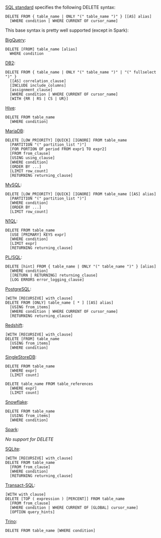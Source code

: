 [SQL standard][] specifies the following DELETE syntax:

    DELETE FROM { table_name | ONLY "(" table_name ")" } [[AS] alias]
      [WHERE condition | WHERE CURRENT OF cursor_name]

This base syntax is pretty well supported (except in Spark):

[BigQuery][]:

    DELETE [FROM] table_name [alias]
      WHERE condition

[DB2][]:

    DELETE FROM { table_name | ONLY "(" table_name ")" | "(" fullselect ")" }
      [[AS] correlation_clause]
      [INCLUDE include_columns]
      [assignment_clause]
      [WHERE condition | WHERE CURRENT OF cursor_name]
      [WITH {RR | RS | CS | UR}]

[Hive][]:

    DELETE FROM table_name
      [WHERE condition]

[MariaDB][]:

    DELETE [LOW_PRIORITY] [QUICK] [IGNORE] FROM table_name
      [PARTITION "(" partition_list ")"]
      [FOR PORTION OF period FROM expr1 TO expr2]
      [FROM from_clause]
      [USING using_clause]
      [WHERE condition]
      [ORDER BY ...]
      [LIMIT row_count]
      [RETURNING returning_clause]

[MySQL][]:

    DELETE [LOW_PRIORITY] [QUICK] [IGNORE] FROM table_name [[AS] alias]
      [PARTITION "(" partition_list ")"]
      [WHERE condition]
      [ORDER BY ...]
      [LIMIT row_count]

[N1QL][]:

    DELETE FROM table_name
      [USE [PRIMARY] KEYS expr]
      [WHERE condition]
      [LIMIT expr]
      [RETURNING returning_clause]

[PL/SQL][]:

    DELETE [hint] FROM { table_name | ONLY "(" table_name ")" } [alias]
      [WHERE condition]
      [[RETURN | RETURNING] returning_clause]
      [LOG ERRORS error_logging_clause]

[PostgreSQL][]:

    [WITH [RECURSIVE] with_clause]
    DELETE FROM [ONLY] table_name [ * ] [[AS] alias]
      [USING from_items]
      [WHERE condition | WHERE CURRENT OF cursor_name]
      [RETURNING returning_clause]

[Redshift][]:

    [WITH [RECURSIVE] with_clause]
    DELETE [FROM] table_name
      [USING from_items]
      [WHERE condition]

[SingleStoreDB][]:

    DELETE FROM table_name
      [WHERE expr]
      [LIMIT count]

    DELETE table_name FROM table_references
      [WHERE expr]
      [LIMIT count]

[Snowflake][]:

    DELETE FROM table_name
      [USING from_items]
      [WHERE condition]

[Spark][]:

_No support for DELETE_

[SQLite][]:

    [WITH [RECURSIVE] with_clause]
    DELETE FROM table_name
      [FROM from_clause]
      [WHERE condition]
      [RETURNING returning_clause]

[Transact-SQL][]:

    [WITH with_clause]
    DELETE [TOP ( expression ) [PERCENT]] FROM table_name
      [FROM from_clause]
      [WHERE condition | WHERE CURRENT OF [GLOBAL] cursor_name]
      [OPTION query_hints]

[Trino][]:

    DELETE FROM table_name [WHERE condition]

[sql standard]: https://jakewheat.github.io/sql-overview/sql-2008-foundation-grammar.html#_14_8_delete_statement_searched
[bigquery]: https://cloud.google.com/bigquery/docs/reference/standard-sql/dml-syntax#delete_statement
[db2]: https://www.ibm.com/docs/en/db2/9.7?topic=statements-delete
[hive]: https://cwiki.apache.org/confluence/display/Hive/LanguageManual+DML#LanguageManualDML-Delete
[mariadb]: https://mariadb.com/kb/en/delete/
[mysql]: https://dev.mysql.com/doc/refman/8.0/en/delete.html
[n1ql]: https://docs.couchbase.com/server/current/n1ql/n1ql-language-reference/delete.html
[pl/sql]: https://docs.oracle.com/en/database/oracle/oracle-database/19/sqlrf/DELETE.html
[postgresql]: https://www.postgresql.org/docs/current/sql-delete.html
[redshift]: https://docs.aws.amazon.com/redshift/latest/dg/r_DELETE.html
[singlestoredb]: https://docs.singlestore.com/managed-service/en/reference/sql-reference/data-manipulation-language-dml/delete.html
[snowflake]: https://docs.snowflake.com/en/sql-reference/sql/delete.html
[spark]: https://spark.apache.org/docs/latest/sql-ref-syntax.html#dml-statements
[sqlite]: https://www.sqlite.org/lang_delete.html
[transact-sql]: https://docs.microsoft.com/en-us/sql/t-sql/statements/delete-transact-sql?view=sql-server-ver16
[trino]: https://trino.io/docs/current/sql/delete.html
